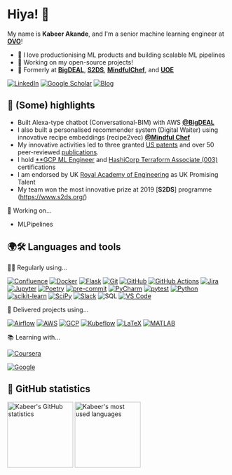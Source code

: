 # Hiya! 👋

My name is **Kabeer Akande**, and I'm a senior machine learning engineer at [**OVO**](https://www.ovoenergy.com/)!

- 💛 I love productionising ML products and building scalable ML pipelines
- 🌱 Working on my open-source projects!
- 🔭 Formerly at [**BigDEAL**](https://www1.uwe.ac.uk/bl/research/big-deal.aspx), [**S2DS**](http://www.s2ds.org/), [**MindfulChef**](https://www.mindfulchef.com/), and [**UOE**](https://www.eng.ed.ac.uk/)


[![LinkedIn](https://img.shields.io/badge/-Kabeer%20Akande-0A66C2?style=for-the-badge&logo=LinkedIn&logoColor=FFFFFF)](https://www.linkedin.com/in/koakande/)
[![Google Scholar](https://img.shields.io/badge/-Kabeer%20Akande-4285F4?style=for-the-badge&logo=Google%20Scholar&logoColor=FFFFFF)](https://scholar.google.com/citations?user=PiWvuqYAAAAJ&hl=en)
[![Blog](https://img.shields.io/badge/-Kabeer%20Akande-3775A9?style=for-the-badge&logo=PyPI&logoColor=FFFFFF)](https://kbakande.github.io/)

## 🚀 (Some) highlights

- Built Alexa-type chatbot (Conversational-BIM) with AWS [**@BigDEAL**](https://www1.uwe.ac.uk/bl/research/big-deal.aspx)
- I also built a personalised recommender system (Digital Waiter) using innovative recipe embeddings (recipe2vec) [**@Mindful Chef**](https://www.mindfulchef.com/)
- My innovative activities led to three granted [US patents](https://uspto.report/company/Akande-Kabiru) and over 50 peer-reviewed [publications](https://scholar.google.co.uk/citations?user=PiWvuqYAAAAJ&hl=en).
- I hold  [**GCP ML Engineer](https://www.credential.net/cf4c85e8-6e3b-4791-8ed5-8ad20af8f841?key=692460154c57397d4e6268c41719c602a87fa98011d70b86adf7570070660436) and [HashiCorp Terraform Associate (003)](https://www.credly.com/badges/eacd21df-2f7a-4690-bc69-7d90b5301343/public_url) certifications
- I am endorsed by UK [Royal Academy of Engineering](https://raeng.org.uk/programmes-and-prizes/programmes/international-programmes/global-talent-visa) as UK Promising Talent
- My team won the most innovative prize at 2019 [**S2DS**] programme (https://www.s2ds.org/)

🚢 Working on...

- MLPipelines

## 🌍🛠 Languages and tools 

👨‍💻 Regularly using...

[![Confluence](https://img.shields.io/badge/-Confluence-172B4D?style=for-the-badge&logo=Confluence&logoColor=FFFFFF)](https://www.atlassian.com/software/confluence/)
[![Docker](https://img.shields.io/badge/-Docker-2496ED?style=for-the-badge&logo=Docker&logoColor=FFFFFF)](https://www.docker.com/)
[![Flask](https://img.shields.io/badge/-Flask-000000?style=for-the-badge&logo=Flask&logoColor=FFFFFF)](https://flask.palletsprojects.com/)
[![Git](https://img.shields.io/badge/-Git-F05032?style=for-the-badge&logo=Git&logoColor=FFFFFF)](https://git-scm.com/)
[![GitHub](https://img.shields.io/badge/-GitHub-181717?style=for-the-badge&logo=GitHub&logoColor=FFFFFF)](https://www.github.com/)
[![GitHub Actions](https://img.shields.io/badge/-GitHub%20Actions-2088FF?style=for-the-badge&logo=GitHub%20Actions&logoColor=FFFFFF)](https://github.com/features/actions/)
[![Jira](https://img.shields.io/badge/-Jira-0052CC?style=for-the-badge&logo=Jira-Software&logoColor=FFFFFF)](https://www.atlassian.com/software/jira/)
[![Jupyter](https://img.shields.io/badge/-Jupyter-F37626?style=for-the-badge&logo=Jupyter&logoColor=FFFFFF)](https://jupyter.org/)
[![Poetry](https://img.shields.io/badge/-Poetry-60A5FA?style=for-the-badge&logo=Poetry&logoColor=FFFFFF)](https://python-poetry.org/)
[![pre-commit](https://img.shields.io/badge/-pre--commit-FAB040?style=for-the-badge&logo=pre-commit&logoColor=000000)](https://pre-commit.com/)
[![PyCharm](https://img.shields.io/badge/-PyCharm-000000?style=for-the-badge&logo=PyCharm&logoColor=FFFFFF)](https://www.jetbrains.com/pycharm/)
[![pytest](https://img.shields.io/badge/-pytest-0A9EDC?style=for-the-badge&logo=pytest&logoColor=FFFFFF)](https://docs.pytest.org/)
[![Python](https://img.shields.io/badge/-Python-3776AB?style=for-the-badge&logo=Python&logoColor=FFFFFF)](https://www.python.org/)
[![scikit-learn](https://img.shields.io/badge/-scikit--learn-F7931E?style=for-the-badge&logo=scikit-learn&logoColor=FFFFFF)](https://scikit-learn.org/)
[![SciPy](https://img.shields.io/badge/-SciPy-8CAAE6?style=for-the-badge&logo=SciPy&logoColor=FFFFFF)](https://www.scipy.org/)
[![Slack](https://img.shields.io/badge/-Slack-4A154B?style=for-the-badge&logo=Slack&logoColor=FFFFFF)](https://slack.com/)
![SQL](https://img.shields.io/badge/-SQL-000000?style=for-the-badge&logo=&logoColor=FFFFFF)
[![VS Code](https://img.shields.io/badge/-VS%20Code-007ACC?style=for-the-badge&logo=Visual%20Studio%20Code&logoColor=FFFFFF)](https://code.visualstudio.com/)

🎉 Delivered projects using...

[![Airflow](https://img.shields.io/badge/-Airflow-017CEE?style=for-the-badge&logo=Apache%20Airflow&logoColor=FFFFFF)](https://airflow.apache.org/)
[![AWS](https://img.shields.io/badge/-AWS-232F3E?style=for-the-badge&logo=Amazon%20AWS&logoColor=FFFFFF)](https://aws.amazon.com/)
[![GCP](https://img.shields.io/badge/-GCP-4285F4?style=for-the-badge&logo=Google%20Cloud&logoColor=FFFFFF)](https://cloud.google.com/)
[![Kubeflow](https://img.shields.io/badge/-Kubeflow-213D7A?style=for-the-badge&logo=Kubeflow&logoColor=FFFFFF)](https://www.kubeflow.org/)
[![LaTeX](https://img.shields.io/badge/-LaTeX-008080?style=for-the-badge&logo=LaTeX&logoColor=FFFFFF)](https://www.latex-project.org/)
[![MATLAB](https://img.shields.io/badge/-MATLAB-0076A8?style=for-the-badge&logo=Mathworks&logoColor=FFFFFF)](https://www.mathworks.com/products/matlab.html)

📚 Learning with...

[![Coursera](https://img.shields.io/badge/-Coursera-0056D2?style=for-the-badge&logo=Coursera&logoColor=FFFFFF)](https://www.coursera.org/)

[![Google](https://img.shields.io/badge/Google_Cloud-4285F4?style=for-the-badge&logo=google-cloud&logoColor=white)](https://www.cloudskillsboost.google/)

## 🧮 GitHub statistics

<p>
    <img height="150" src="https://github-readme-stats.vercel.app/api?username=kbakande&count_private=true&show_icons=true&hide_title=true" alt="Kabeer's GitHub statistics">
    <img height="150" src="https://github-readme-stats.vercel.app/api/top-langs/?username=kbakande&layout=compact&custom_title=Most%20used%20languages" alt="Kabeer's most used languages">
</p>